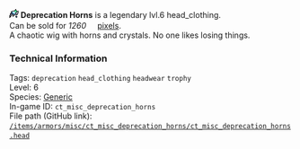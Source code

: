 ![ ](https://raw.githubusercontent.com/Ceterai/Enternia/main/items/armors/misc/ct_misc_deprecation_horns/icon.png) **Deprecation Horns** is a legendary lvl.6 head_clothing.  
Can be sold for *1260* <img src="https://starbounder.org/mediawiki/images/2/21/Pixel.png" width="12" height="16"/> [pixels](https://starbounder.org/Pixel).  
A chaotic wig with horns and crystals. No one likes losing things.

### Technical Information

Tags: `deprecation` `head_clothing` `headwear` `trophy`  
Level: 6  
Species: [Generic](https://starbounder.org/Perfectly_Generic_Item)  
In-game ID: `ct_misc_deprecation_horns`  
File path (GitHub link): [`/items/armors/misc/ct_misc_deprecation_horns/ct_misc_deprecation_horns.head`](https://github.com/Ceterai/Enternia/blob/main/items/armors/misc/ct_misc_deprecation_horns/ct_misc_deprecation_horns.head)
